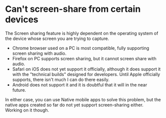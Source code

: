 # Can't screen-share from certain devices

The Screen sharing feature is highly dependent on the operating system of the device whose screen you are trying to capture.

* Chrome browser used on a PC is most compatible, fully supporting screen sharing with audio.
* Firefox on PC supports screen sharing, but it cannot screen share with audio.
* Safari on iOS does not yet support it officially, although it does support it with the "technical builds" designed for developers. Until Apple officially supports, there isn't much I can do there easily.
* Android does not support it and it is doubtful that it will in the near future.

In either case, you can use Native mobile apps to solve this problem, but the native apps created so far do not yet support screen-sharing either. Working on it though.
